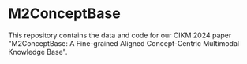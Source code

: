 # M2ConceptBase
This repository contains the data and code for our CIKM 2024 paper "M2ConceptBase: A Fine-grained Aligned Concept-Centric Multimodal Knowledge Base".
